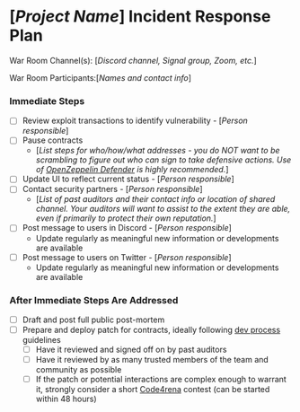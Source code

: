 # **[*Project Name*] Incident Response Plan**

War Room Channel(s): [*Discord channel, Signal group, Zoom, etc.*]

War Room Participants:[*Names and contact info*]

### Immediate Steps

- [ ]  Review exploit transactions to identify vulnerability - [*Person responsible*]
- [ ]  Pause contracts
    - [*List steps for who/how/what addresses - you do NOT want to be scrambling to figure out who can sign to take defensive actions. Use of [OpenZeppelin Defender](https://www.openzeppelin.com/defender) is highly recommended.*]
- [ ]  Update UI to reflect current status - [*Person responsible*]
- [ ]  Contact security partners - [*Person responsible*]
    - [*List of past auditors and their contact info or location of shared channel. Your auditors will want to assist to the extent they are able, even if primarily to protect their own reputation.*]
- [ ]  Post message to users in Discord - [*Person responsible*]
    - Update regularly as meaningful new information or developments are available
- [ ]  Post message to users on Twitter - [*Person responsible*]
    - Update regularly as meaningful new information or developments are available

### After Immediate Steps Are Addressed

- [ ]  Draft and post full public post-mortem
- [ ]  Prepare and deploy patch for contracts, ideally following [dev process](https://github.com/nascentxyz/simple-security-toolkit/dev_process) guidelines
    - [ ]  Have it reviewed and signed off on by past auditors
    - [ ]  Have it reviewed by as many trusted members of the team and community as possible
    - [ ]  If the patch or potential interactions are complex enough to warrant it, strongly consider a short [Code4rena](https://code4rena.com/) contest (can be started within 48 hours)
